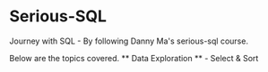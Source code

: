 # Serious-SQL
<p>Journey with SQL - By following Danny Ma's serious-sql course.</p>
Below are the topics covered.
** Data Exploration **
     - Select & Sort


